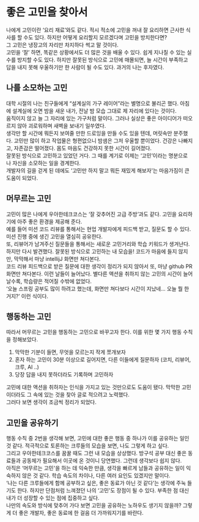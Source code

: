 # 좋은 고민을 찾아서

나에게 고민이란 ‘요리 재료’와도 같다. 적시 적소에 고민을 꺼내 잘 요리하면 근사한 식사를 할 수도 있다. 하지만 어떻게 요리할지 모르겠다며 고민을 방치한다면?  
그 고민은 냉장고의 자리만 차지하다 썩고 말 것이다.  
고민을 ‘잘’ 하면, 똑같은 상황에서도 더 많은 것을 배울 수 있다. 쉽게 지나칠 수 있는 실수를 방지할 수도 있다.
하지만 잘못된 방식으로 고민에 매몰되면, 늘 시간이 부족하고 답을 내지 못해 우울하기만 한 사람이 될 수도 있다. 과거의 나는 후자였다.

## 나를 소모하는 고민

대학 시절의 나는 친구들에게 “설계실의 가구 레이어”라는 별명으로 불리곤 했다. 아침에 설계실에 오면 밤을 새운 내가, 전날 밤 모습 그대로 제 자리에 있다는 것이다.  
움직이지 않고 늘 그 자리에 있는 가구처럼 말이다. 그러나 실상은 좋은 아이디어가 떠오르지 않아 괴로워하며 새벽을 보내기 일쑤였다.  
생각만 할 시간에 뭐든지 보여줄 만한 드로잉을 만들 수도 있을 텐데, 머릿속만 분주했다.
고민만 많이 하고 작업물은 형편없으니 밤샘은 그저 우울할 뿐이었다. 건강은 나빠지고, 자존감은 떨어졌다. 몸도 마음도 건강하지 못한 시간이 길어졌다.  
잘못된 방식으로 고민하고 있었던 거다. 그 때를 계기로 이제는 ‘고민’이라는 명분으로 나 자신을 소모하는 일을 경계한다.  
개발자의 길을 걷게 된 데에도 ‘고민만 하지 말고 뭐든 재밌게 해보자'는 마음가짐이 큰 도움이 되었다.


## 머무르는 고민

고민이 많은 나에게 우아한테크코스는 ‘잘 갖추어진 고급 주방’과도 같다. 고민을 요리하기에 아주 좋은 환경을 제공해 준다.  
예를 들어 미션 코드 리뷰를 통해서는 현업 개발자에게 피드백 받고, 질문도 할 수 있다. 미션 진행 중에 생긴 고민을 열심히 공유한다.  
또, 리뷰어가 남겨주신 질문들을 통해서는 새로운 고민거리와 학습 키워드가 생겨난다.  
하지만 다시 발견했다. 잘못된 방식으로 고민하는 내 모습을! 코드가 마음에 들지 않지만, 막막해서 마냥 intellijJ 화면만 쳐다본다.  
코드 리뷰 피드백으로 받은 질문에 대한 생각이 정리가 되지 않아서 또, 마냥 github PR 화면만 쳐다본다.
이런 날들이 늘어났다. 별다른 액션을 취하지 않는 고민의 시간이 늘어날수록, 학습량은 적어질 수밖에 없었다.  
‘오늘 스프링 공부도 많이 하려고 했는데, 화면만 쳐다보다 시간이 지났네… 오늘 뭘 한 거지?’ 이런 식이다.


## 행동하는 고민
따라서 머무르는 고민을 행동하는 고민으로 바꾸고자 한다. 이를 위한 몇 가지 행동 수칙을 정해보았다.
1. 막막한 기분이 들면, 무엇을 모르는지 작게 쪼개보자
2. 혼자 하는 고민이 30분 이상으로 길어지면, 다른 이들에게 질문하자 (코치, 리뷰어, 크루, AI ..)
3. 당장 답을 내지 못하더라도 기록하며 고민하자

고민에 대한 액션을 취하자는 인식을 가지고 있는 것만으로도 도움이 됐다. 막막한 고민이더라도 그 속에 있는 것을 찾아 글로 적으려고 노력했다.  
그러다 보면 생각이 조금씩 정리가 되었다.


## 고민을 공유하기

행동 수칙 중 2번을 생각해 보면, 고민에 대한 좋은 행동 중 하나가 이를 공유하는 일인 것 같다. 적극적으로 토론하는 크루들의 모습을 보면, 나도 그렇게 하고 싶다.  
그리고 우아한테크코스를 꿈꿀 때도 그런 내 모습을 상상했다. 방구석 공부 대신 좋은 동료들과 공동체가 필요해서 이곳에 온 것이니 당연했다. 그런데 생각보다 쉽지 않다.  
아직은 ‘머무르는 고민'을 하는 데 익숙한 만큼, 생각을 빠르게 남들과 공유하는 일이 익숙하지 않은 것 같다. 학습 속도의 차이나, 다른 여러 요인도 있겠지만 말이다.  
‘나는 다른 크루들에게 함께 공부하고 싶은, 좋은 동료가 아닌 것 같다’는 생각에 주눅 들기도 한다.
하지만 단점처럼 느껴졌던 나의 ‘고민'도 장점이 될 수 있다. 부족한 점 대신 내가 더 성장할 수 있는 점에 집중하고 싶다.  
나만의 속도와 방식에 맞추어 가다 보면 고민을 공유하는 노하우도 생기지 않을까? 그렇게 더 좋은 개발자, 좋은 동료에 한 걸음 더 가까워지기를 바란다.
